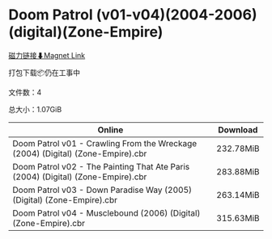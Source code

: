 # Doom Patrol (v01-v04)(2004-2006)(digital)(Zone-Empire)

[磁力链接⬇Magnet Link](magnet:?xt=urn:btih:09924447aeca2d7f1ebc7d6af47a7488dc52756c&dn=Doom%20Patrol%20%28v01-v04%29%282004-2006%29%28digital%29%28Zone-Empire%29)

打包下载📦仍在工事中

文件数：4

总大小：1.07GiB

Online | Download
--- | ---
Doom Patrol v01 - Crawling From the Wreckage (2004) (Digital) (Zone-Empire).cbr | 232.78MiB
Doom Patrol v02 - The Painting That Ate Paris (2004) (Digital) (Zone-Empire).cbr | 283.88MiB
Doom Patrol v03 - Down Paradise Way (2005) (Digital) (Zone-Empire).cbr | 263.14MiB
Doom Patrol v04 - Musclebound (2006) (Digital) (Zone-Empire).cbr | 315.63MiB